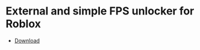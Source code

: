 # External and simple FPS unlocker for Roblox
- [Download](https://raw.githubusercontent.com/ImPanda123/External-Roblox-FPS-Unlocker/master/Release/External%20FPS%20Unlocker.exe)
